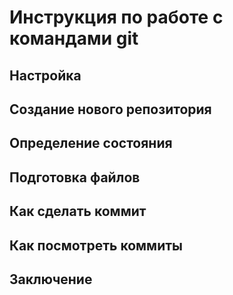 # Инструкция по работе с командами git

## Настройка

## Создание нового репозитория

## Определение состояния

## Подготовка файлов

## Как сделать коммит

## Как посмотреть коммиты

## Заключение